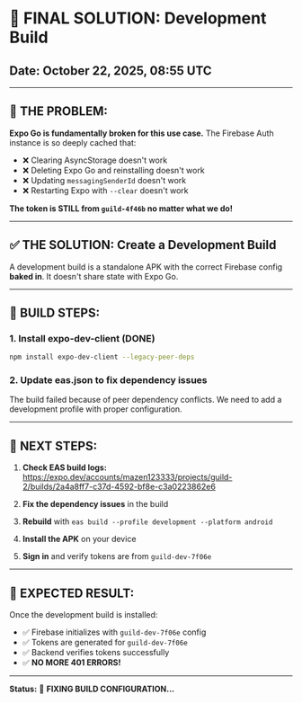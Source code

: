 # 🚀 **FINAL SOLUTION: Development Build**

## Date: October 22, 2025, 08:55 UTC

---

## 🚨 **THE PROBLEM:**

**Expo Go is fundamentally broken for this use case.** The Firebase Auth instance is so deeply cached that:
- ❌ Clearing AsyncStorage doesn't work
- ❌ Deleting Expo Go and reinstalling doesn't work
- ❌ Updating `messagingSenderId` doesn't work
- ❌ Restarting Expo with `--clear` doesn't work

**The token is STILL from `guild-4f46b` no matter what we do!**

---

## ✅ **THE SOLUTION: Create a Development Build**

A development build is a standalone APK with the correct Firebase config **baked in**. It doesn't share state with Expo Go.

---

## 🔧 **BUILD STEPS:**

### **1. Install expo-dev-client (DONE)**
```bash
npm install expo-dev-client --legacy-peer-deps
```

### **2. Update eas.json to fix dependency issues**

The build failed because of peer dependency conflicts. We need to add a development profile with proper configuration.

---

## 📝 **NEXT STEPS:**

1. **Check EAS build logs:** https://expo.dev/accounts/mazen123333/projects/guild-2/builds/2a4a8ff7-c37d-4592-bf8e-c3a0223862e6

2. **Fix the dependency issues** in the build

3. **Rebuild** with `eas build --profile development --platform android`

4. **Install the APK** on your device

5. **Sign in** and verify tokens are from `guild-dev-7f06e`

---

## 🎯 **EXPECTED RESULT:**

Once the development build is installed:
- ✅ Firebase initializes with `guild-dev-7f06e` config
- ✅ Tokens are generated for `guild-dev-7f06e`
- ✅ Backend verifies tokens successfully
- ✅ **NO MORE 401 ERRORS!**

---

**Status:** 🔧 **FIXING BUILD CONFIGURATION...**


